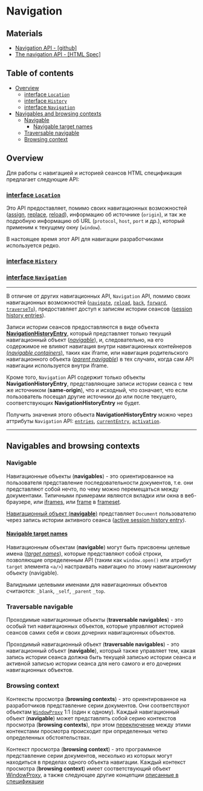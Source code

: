 # Navigation

## Materials

- [Navigation API - [github]](https://github.com/WICG/navigation-api/blob/main/README.md)
- [The navigation API - [HTML Spec]](https://html.spec.whatwg.org/multipage/nav-history-apis.html#navigation-api)

## Table of contents

- [Overview](#overview)
  - [interface `Location`](#interface-location)
  - [interface `History`](#interface-history)
  - [interface `Navigation`](#interface-navigation)
- [Navigables and browsing contexts](#navigables-and-browsing-contexts)
  - [Navigable](#navigable)
    - [Navigable target names](#navigable-target-names)
  - [Traversable navigable](#traversable-navigable)
  - [Browsing context](#browsing-context)

## Overview

Для работы с навигацией и историей сеансов HTML спецификация предлагает следующие API:

### [interface `Location`](https://html.spec.whatwg.org/multipage/nav-history-apis.html#the-location-interface)

Это API предоставляет, помимо своих навигационных возможностей ([assign](https://html.spec.whatwg.org/multipage/nav-history-apis.html#dom-location-assign), [replace](https://html.spec.whatwg.org/multipage/nav-history-apis.html#dom-location-replace), [reload](https://html.spec.whatwg.org/multipage/nav-history-apis.html#dom-location-reload)), информацию об источнике (`origin`), и так же подробную информацию об URL (`protocol`, `host`, `port` и др.), который применим к текущему окну (`window`).

В настоящее время этот API для навигации разработчиками используется редко.

### [interface `History`](https://html.spec.whatwg.org/multipage/nav-history-apis.html#the-history-interface)

### [interface `Navigation`](https://html.spec.whatwg.org/multipage/nav-history-apis.html#navigation-interface)

___

В отличие от других навигационных API, `Navigation` API, помимо своих навигационных возможностей ([`navigate`](https://html.spec.whatwg.org/multipage/nav-history-apis.html#navigation-interface:dom-navigation-navigate), [`reload`](https://html.spec.whatwg.org/multipage/nav-history-apis.html#navigation-interface:dom-navigation-reload), [`back`](https://html.spec.whatwg.org/multipage/nav-history-apis.html#navigation-interface:dom-navigation-back), [`forward`](https://html.spec.whatwg.org/multipage/nav-history-apis.html#navigation-interface:dom-navigation-forward), [`traverseTo`](https://html.spec.whatwg.org/multipage/nav-history-apis.html#navigation-interface:dom-navigation-traverseto)), предоставляет доступ к записям истории сеансов ([session history entries](https://html.spec.whatwg.org/multipage/browsing-the-web.html#session-history-entry)).

Записи истории сеансов предоставляются в виде объекта [**NavigationHistoryEntry**](https://html.spec.whatwg.org/multipage/nav-history-apis.html#navigationhistoryentry), который представляет только текущий навигационный объект ([*navigable*](https://html.spec.whatwg.org/multipage/document-sequences.html#navigable)), и, следовательно, на его содержимое не влияют навигация внутри навигационных контейнеров [(*navigable containers*)](https://html.spec.whatwg.org/multipage/document-sequences.html#navigable-container), таких как iframe, или навигация родительского навигационного объекта ([*parent navigable*](https://html.spec.whatwg.org/multipage/document-sequences.html#nav-parent)) в тех случаях, когда сам API навигации используется внутри iframe.

Кроме того, `Navigation` API содержит только объекты **NavigationHistoryEntry**, представляющие записи истории сеанса с тем же источником (**same-origin**), что и исходный, что означает, что если пользователь посещал другие источники до или после текущего, соответствующих **NavigationHistoryEntry** не будет.

Получить значения этого объекта **NavigationHistoryEntry** можно через аттрибуты `Navigation` API: [`entries`](https://html.spec.whatwg.org/multipage/nav-history-apis.html#navigation-interface:dom-navigation-entries), [`currentEntry`,](https://html.spec.whatwg.org/multipage/nav-history-apis.html#navigation-interface:dom-navigation-currententry) [`activation`](https://html.spec.whatwg.org/multipage/nav-history-apis.html#navigation-interface:dom-navigation-activation).

___

## Navigables and browsing contexts

### Navigable

Навигационные объекты (**navigables**) - это ориентированное на пользователя представление последовательности документов, т.е. они представляют собой нечто, по чему можно перемещаться между документами. Типичными примерами являются вкладки или окна в веб-браузере, или [iframes](https://html.spec.whatwg.org/multipage/iframe-embed-object.html#the-iframe-element), или [frame](https://html.spec.whatwg.org/multipage/obsolete.html#frame) в [frameset](https://html.spec.whatwg.org/multipage/obsolete.html#frameset).

[Навигационный объект (**navigable**)](https://html.spec.whatwg.org/multipage/document-sequences.html#navigables) представляет `Document` пользователю через запись истории активного сеанса ([active session history entry](https://html.spec.whatwg.org/multipage/document-sequences.html#nav-active-history-entry)).

#### [Navigable target names](https://html.spec.whatwg.org/multipage/document-sequences.html#navigable-target-names)

Навигационным объектам (**navigable**) могут быть присвоены целевые имена ([*target names*](https://html.spec.whatwg.org/multipage/document-sequences.html#nav-target)), которые представляют собой строки, позволяющие определенным API (таким как `window.open()` или атрибут `target` элемента `<a/>`) настраивать навигацию по этому навигационному объекту (navigable).

Валидными целевыми именами для навигационных объектов считаются: `_blank`, `_self`, `_parent` `_top`.

### Traversable navigable

Проходимые навигационные объекты (**traversable navigables**) - это особый тип навигационных объектов, которые управляют историей сеансов самих себя и своих дочерних навигационных объектов.

Проходимый навигационный объект (**traversable navigables**) - это навигационный объект (**navigable**), который также управляет тем, какая запись истории сеанса должна быть текущей записью истории сеанса и активной записью истории сеанса для него самого и его дочерних навигационных объектов.

### Browsing context

Контексты просмотра (**browsing contexts**) - это ориентированное на разработчиков представление серии документов. Они соответствуют объектам [`WindowProxy`](https://html.spec.whatwg.org/multipage/nav-history-apis.html#windowproxy) 1:1 (один к одному). Каждый навигационный объект (**navigable**) может представлять собой серию контекстов просмотра (**browsing contexts**), при этом [переключение](https://html.spec.whatwg.org/multipage/browsers.html#browsing-context-group-switches-due-to-cross-origin-opener-policy) между этими контекстами просмотра происходит при определенных четко определенных обстоятельствах.

Контекст просмотра (**browsing context**) - это программное представление серии документов, несколько из которых могут находиться в пределах одного объекта навигации. Каждый контекст просмотра (**browsing context**) имеет соответствующий объект [WindowProxy](https://html.spec.whatwg.org/multipage/nav-history-apis.html#windowproxy), а также следующее другие концепции [описанные в спецификации](https://html.spec.whatwg.org/multipage/document-sequences.html#browsing-context)

